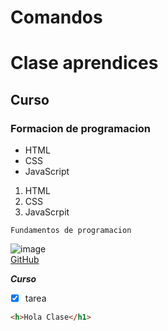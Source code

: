 # Comandos
# Clase aprendices
## Curso
### Formacion de programacion
- HTML
- CSS
- JavaScript

1. HTML
2. CSS
3. JavaScrpit


~~~
Fundamentos de programacion
~~~


![image](https://user-images.githubusercontent.com/96251142/150910998-b102da84-faca-455b-a221-ad4df3001d68.png)<br>
[GitHub](https://github.com/)

***Curso***


- [X] tarea 

~~~html 
<h>Hola Clase</h1> 
~~~
